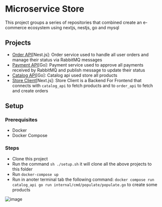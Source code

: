 # Microservice Store

This project groups a series of repositories that combined create an e-commerce ecosystem using nextjs, nestjs, go and mysql

## Projects

- [Order API](https://github.com/almirpask/order_api)[Nest.js]: Order service used to handle all user orders and manage their status via RabbitMQ messages
- [Payment API](https://github.com/almirpask/payment_api)[Go]: Payment service used to approve all payments received by RabbitMQ and publish message to update their status
- [Catalog API](https://github.com/almirpask/payment_api)[Go]: Catalog api used store all products
- [Store Client](https://github.com/almirpask/store_client)[Next.js]: Store Client is a Backend For Frontend that connects with `catalog_api` to fetch products and to `order_api` to fetch and create orders

## Setup

### Prerequisites

- Docker
- Docker Compose

### Steps

- Clone this project
- Run the command `sh ./setup.sh` it will clone all the above projects to this folder
- Run `docker-compose up`
- Run in anoter terminal tab the following command: `docker compose run catalog_api go run internal/cmd/populate/populate.go` to create some products

![image](https://github.com/almirpask/microservice_store/assets/18711527/6c665e5b-a1aa-4e35-bc96-ddfc18b44e18)
